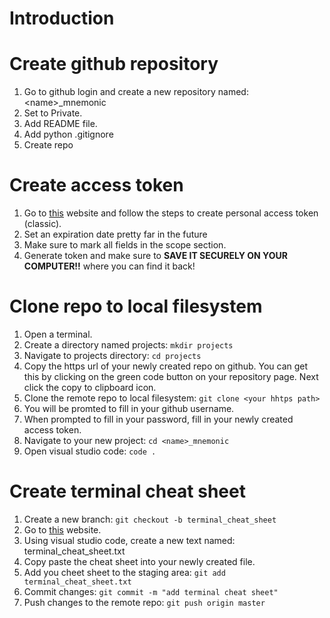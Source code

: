 


# Introduction


# Create github repository
1. Go to github login and create a new repository named: \<name>_mnemonic
2. Set to Private.
3. Add README file.
4. Add python .gitignore
5. Create repo

# Create access token
1. Go to [this](https://docs.github.com/en/authentication/keeping-your-account-and-data-secure/managing-your-personal-access-tokens#creating-a-personal-access-token-classic) website and follow the steps to create personal access token (classic).
2. Set an expiration date pretty far in the future
3. Make sure to mark all fields in the scope section.
4. Generate token and make sure to **SAVE IT SECURELY ON YOUR COMPUTER!!** where you can find it back! 

# Clone repo to local filesystem
1. Open a terminal.
2. Create a directory named projects: `mkdir projects`
3. Navigate to projects directory: `cd projects`
4. Copy the https url of your newly created repo on github. You can get this by clicking on the green code button on your repository page. Next click the copy to clipboard icon.
5. Clone the remote repo to local filesystem: `git clone <your hhtps path>`
6. You will be promted to fill in your github username.
7. When prompted to fill in your password, fill in your newly created access token.
8. Navigate to your new project: `cd <name>_mnemonic`
9. Open visual studio code: `code .`

# Create terminal cheat sheet

1. Create a new branch: `git checkout -b terminal_cheat_sheet`
2. Go to [this](https://terminalcheatsheet.com/) website.
3. Using visual studio code, create a new text named: terminal_cheat_sheet.txt
4. Copy paste the cheat sheet into your newly created file.
5. Add you cheet sheet to the staging area: `git add terminal_cheat_sheet.txt`
6. Commit changes: `git commit -m "add terminal cheat sheet"`
7. Push changes to the remote repo: `git push origin master`